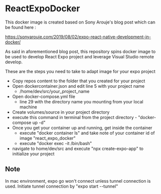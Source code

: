 # ReactExpoDocker


This docker image is created based on Sony Arouje's blog post which can be found here :

https://sonyarouje.com/2019/08/02/expo-react-native-development-in-docker/

As said in aforementioned blog post, this repository spins docker image to be used
to develop React Expo project and leverage Visual Studio remote develop.

These are the steps you need to take to adapt image for your expo project
- Copy repos content to the folder that you created for your project
- Open dockercontainer.json and edit line 5 with your project name
  - /home/dev/src/your_project_name
- Open docker-compose.yml file
  - line 29 with the directory name you mounting from your local machine
- Create volumes/source in your project directory
- execute this command in terminal from the project directory - "docker-compose up -d"
- Once you get your container up and running, get inside the container
  - execute "docker container ls" and take note of your container id of image "react_expo_docker"
  - execute "docker exec -it <container id from previous step> /bin/bash"   
- navigate to home/dev/src and execute "npx create-expo-app" to initialize your project

Note
-----

In mac environment, expo go won't connect unless tunnel connection is used. Initiate tunnel connection by "expo start --tunnel"
